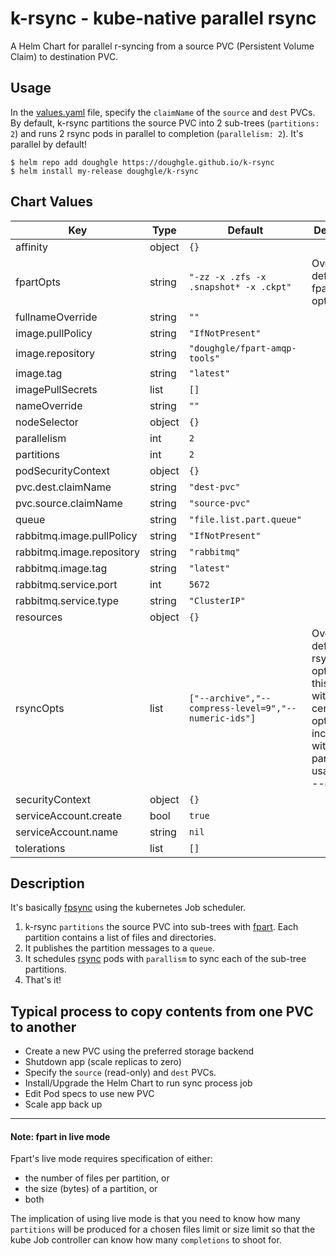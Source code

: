 # k-rsync - kube-native parallel rsync 

A Helm Chart for parallel r-syncing from a source PVC (Persistent Volume Claim) to destination PVC.

## Usage

In the [values.yaml](./values.yaml) file, specify the `claimName` of the `source` and `dest` PVCs.
By default, k-rsync partitions the source PVC into 2 sub-trees (`partitions: 2`) and runs 2 rsync pods in parallel to completion (`parallelism: 2`).
It's parallel by default!   

```
$ helm repo add doughgle https://doughgle.github.io/k-rsync
$ helm install my-release doughgle/k-rsync 
```

## Chart Values

| Key | Type | Default | Description |
|-----|------|---------|-------------|
| affinity | object | `{}` |  |
| fpartOpts | string | `"-zz -x .zfs -x .snapshot* -x .ckpt"` | Override default fpart(1) options. |
| fullnameOverride | string | `""` |  |
| image.pullPolicy | string | `"IfNotPresent"` |  |
| image.repository | string | `"doughgle/fpart-amqp-tools"` |  |
| image.tag | string | `"latest"` |  |
| imagePullSecrets | list | `[]` |  |
| nameOverride | string | `""` |  |
| nodeSelector | object | `{}` |  |
| parallelism | int | `2` |  |
| partitions | int | `2` |  |
| podSecurityContext | object | `{}` |  |
| pvc.dest.claimName | string | `"dest-pvc"` |  |
| pvc.source.claimName | string | `"source-pvc"` |  |
| queue | string | `"file.list.part.queue"` |  |
| rabbitmq.image.pullPolicy | string | `"IfNotPresent"` |  |
| rabbitmq.image.repository | string | `"rabbitmq"` |  |
| rabbitmq.image.tag | string | `"latest"` |  |
| rabbitmq.service.port | int | `5672` |  |
| rabbitmq.service.type | string | `"ClusterIP"` |  |
| resources | object | `{}` |  |
| rsyncOpts | list | `["--archive","--compress-level=9","--numeric-ids"]` | Override default rsync(1) options. Use this option with care as             certain options are incompatible with a parallel usage (e.g.  --delete). |
| securityContext | object | `{}` |  |
| serviceAccount.create | bool | `true` |  |
| serviceAccount.name | string | `nil` |  |
| tolerations | list | `[]` |  |

## Description

It's basically [fpsync](https://github.com/martymac/fpart/blob/master/tools/fpsync) using the kubernetes Job scheduler.

1. k-rsync `partitions` the source PVC into sub-trees with [fpart](https://github.com/martymac/fpart).
Each partition contains a list of files and directories.
1. It publishes the partition messages to a `queue`.
1. It schedules [rsync](https://linux.die.net/man/1/rsync) pods with `parallism` to sync each of the sub-tree partitions.
1. That's it!  

## Typical process to copy contents from one PVC to another

 * Create a new PVC using the preferred storage backend
 * Shutdown app (scale replicas to zero)
 * Specify the `source` (read-only) and `dest` PVCs.
 * Install/Upgrade the Helm Chart to run sync process job
 * Edit Pod specs to use new PVC
 * Scale app back up

---

#### Note: fpart in live mode

Fpart's live mode requires specification of either:
 - the number of files per partition, or
 - the size (bytes) of a partition, or
 - both

The implication of using live mode is that you need to know how many `partitions` will be produced
for a chosen files limit or size limit so that the kube Job controller can know how many `completions` to shoot for.